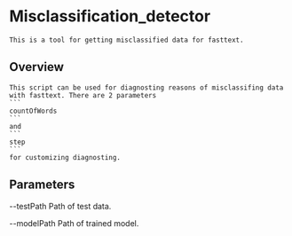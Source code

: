 # Misclassification_detector
    This is a tool for getting misclassified data for fasttext.

## Overview
    This script can be used for diagnosting reasons of misclassifing data with fasttext. There are 2 parameters 
    ```
    countOfWords
    ``` 
    and 
    ```
    step
    ``` 
    for customizing diagnosting.

## Parameters
  --testPath  Path of test data.
  
  --modelPath  Path of trained model.
